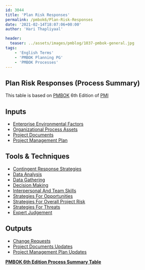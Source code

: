 ```yaml
---
id: 3044   
title: 'Plan Risk Responses'
permalink: /pmbok6/Plan-Risk-Responses
date: '2021-02-14T18:07:06+00:00'
author: 'Hari Thapliyaal'

header:
  teaser: ../assets/images/pmblog/1037-pmbok-general.jpg
tags:
    - 'English Terms'
    - 'PMBOK Planning PG'
    - 'PMBOK Processes'
---
```


## Plan Risk Responses (Process Summary)

This table is based on [PMBOK](https://www.pmi.org/pmbok-guide-standards) 6th Edition of [PMI](https://www.pmi.org)

## **Inputs**

- [Enterprise Environmental Factors](/pmbok6/enterprise-environmental-factors)
- [Organizational Process Assets](/pmbok6/organizational-process-assets)
- [Project Documents](/pmbok6/project-documents)
- [Project Management Plan](/pmbok6/project-management-plan)

## **Tools &amp; Techniques**

- [Contingent Response Strategies](/pmbok6/contingent-response-strategies)
- [Data Analysis](/pmbok6/data-analysis)
- [Data Gathering](/pmbok6/data-gathering)
- [Decision Making](/pmbok6/decision-making)
- [Interpersonal And Team Skills](/pmbok6/interpersonal-and-team-skills)
- [Strategies For Opportunities](/pmbok6/strategies-for-opportunities)
- [Strategies For Overall Project Risk](/pmbok6/strategies-for-overall-project-risk)
- [Strategies For Threats](/pmbok6/strategies-for-threats)
- [Expert Judgement](/pmbok6/expert-judgement)

## **Outputs**

- [Change Requests](/pmbok6/change-requests)
- [Project Documents Updates](/pmbok6/project-documents-updates)
- [Project Management Plan Updates](/pmbok6/project-management-plan-updates)

**[PMBOK 6th Edition Process Summary Table](process-groups-and-processes-in-pmbok6/)**

